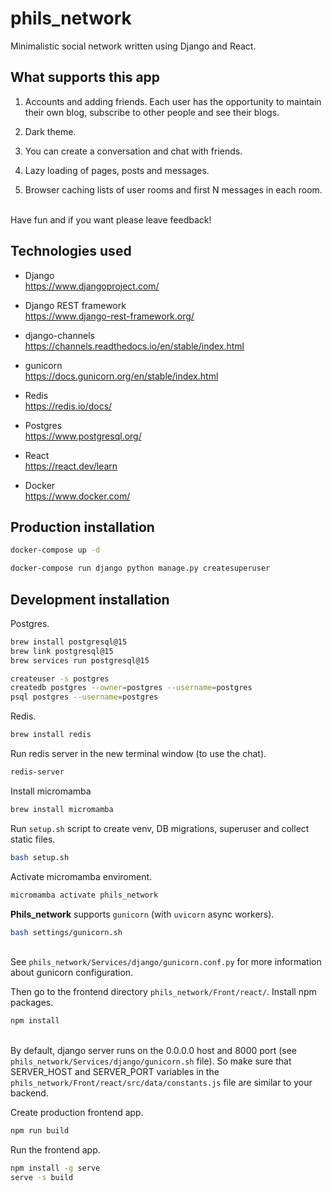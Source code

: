 # phils_network

Minimalistic social network written using Django and React.


## What supports this app
1. Accounts and adding friends. Each user has the opportunity to maintain their own blog, subscribe to other people and see their blogs.

2. Dark theme.

3. You can create a conversation and chat with friends.

4. Lazy loading of pages, posts and messages.

5. Browser caching lists of user rooms and first N messages in each room.

\
Have fun and if you want please leave feedback!


## Technologies used

* Django \
https://www.djangoproject.com/

* Django REST framework \
https://www.django-rest-framework.org/

* django-channels \
https://channels.readthedocs.io/en/stable/index.html

* gunicorn \
https://docs.gunicorn.org/en/stable/index.html

* Redis \
https://redis.io/docs/

* Postgres \
https://www.postgresql.org/

* React \
https://react.dev/learn

* Docker \
https://www.docker.com/


## Production installation

```sh
docker-compose up -d

docker-compose run django python manage.py createsuperuser
```


## Development installation

Postgres.
```sh
brew install postgresql@15
brew link postgresql@15
brew services run postgresql@15

createuser -s postgres
createdb postgres --owner=postgres --username=postgres
psql postgres --username=postgres
```

Redis.
```sh
brew install redis
```

Run redis server in the new terminal window (to use the chat).
```sh
redis-server
```

Install micromamba
```sh
brew install micromamba
```

Run `setup.sh` script to create venv, DB migrations, superuser and collect static files.
```sh
bash setup.sh
```

Activate micromamba enviroment.
```sh
micromamba activate phils_network
```

**Phils_network** supports `gunicorn` (with `uvicorn` async workers).
```sh
bash settings/gunicorn.sh
```

\
See `phils_network/Services/django/gunicorn.conf.py` for more information about gunicorn configuration.

Then go to the frontend directory `phils_network/Front/react/`. Install npm packages.
```sh
npm install
```

\
By default, django server runs on the 0.0.0.0 host and 8000 port (see `phils_network/Services/django/gunicorn.sh` file). So make sure that SERVER_HOST and SERVER_PORT variables in the `phils_network/Front/react/src/data/constants.js` file are similar to your backend.

Create production frontend app.
```sh
npm run build
```

Run the frontend app.
```sh
npm install -g serve
serve -s build
```